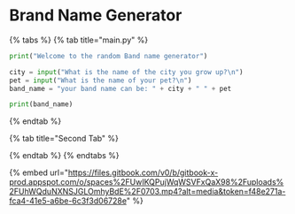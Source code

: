# Brand Name Generator

{% tabs %}
{% tab title="main.py" %}
```python
print("Welcome to the random Band name generator")

city = input("What is the name of the city you grow up?\n")
pet = input("What is the name of your pet?\n")
band_name = "your band name can be: " + city + " " + pet

print(band_name)
```
{% endtab %}

{% tab title="Second Tab" %}

{% endtab %}
{% endtabs %}

{% embed url="https://files.gitbook.com/v0/b/gitbook-x-prod.appspot.com/o/spaces%2FUwIKQPujWqWSVFxQaX98%2Fuploads%2FUhWQduNXNSJGLOmhyBdE%2F0703.mp4?alt=media&token=f48e271a-fca4-41e5-a6be-6c3f3d06728e" %}
